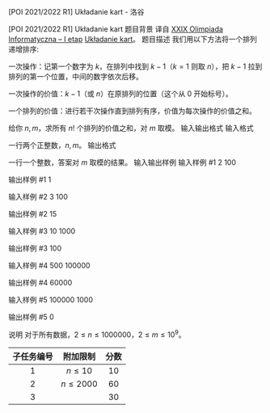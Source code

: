 



[POI 2021/2022 R1] Układanie kart - 洛谷














[POI 2021/2022 R1] Układanie kart
题目背景
译自 [XXIX Olimpiada Informatyczna – I etap](https://sio2.mimuw.edu.pl/c/oi29-1/dashboard/) [Układanie kart](https://sio2.mimuw.edu.pl/c/oi29-1/p/ukl/)。
题目描述
我们用以下方法将一个排列递增排序:

一次操作：记第一个数字为 $k$，在排列中找到 $k-1$（$k=1$ 则取 $n$），把 $k-1$ 拉到排列的第一个位置，中间的数字依次后移。

一次操作的价值：$k-1$（或 $n$）在原排列的位置（这个从 $0$ 开始标号）。

一个排列的价值：进行若干次操作直到排列有序，价值为每次操作的价值之和。

给你 $n,m$，求所有 $n!$ 个排列的价值之和，对 $m$ 取模。
输入输出格式
输入格式

一行两个正整数，$n,m$。
输出格式

一行一个整数，答案对 $m$ 取模的结果。
输入输出样例
输入样例 #1
2 100

输出样例 #1
1

输入样例 #2
3 100

输出样例 #2
15

输入样例 #3
10 1000

输出样例 #3
100

输入样例 #4
500 100000

输出样例 #4
60000

输入样例 #5
100000 1000

输出样例 #5
0

说明
对于所有数据，$2\leq n\leq 1000000$，$2\leq m\leq 10^9$。

| 子任务编号 | 附加限制 | 分数 |
| :----------: | :----------: | :----------: |
| 1 | $n\leq 10$ | 10 |
| 2 | $n\leq 2000$ | 60 |
| 3 |  | 30 |






